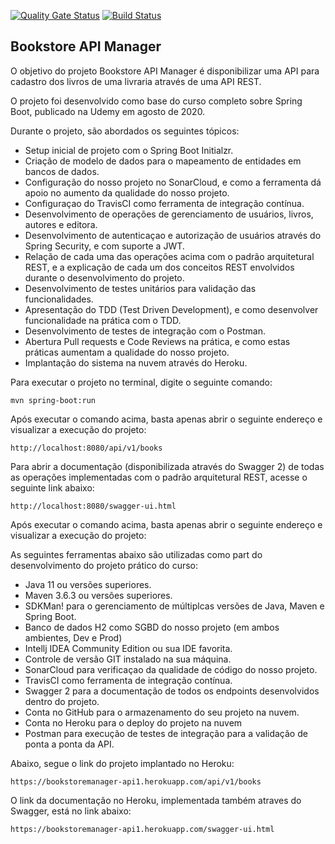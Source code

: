 [![Quality Gate Status](https://sonarcloud.io/api/project_badges/measure?project=thonecardoso_bookstoremanager-api&metric=alert_status)](https://sonarcloud.io/dashboard?id=thonecardoso_bookstoremanager-api)
[![Build Status](https://travis-ci.com/thonecardoso/bookstoremanager-api.svg?branch=main)](https://travis-ci.com/thonecardoso/bookstoremanager-api)

<h2>Bookstore API Manager</h2>

O objetivo do projeto Bookstore API Manager é disponibilizar uma API para cadastro dos livros de uma livraria através de uma API REST.

O projeto foi desenvolvido como base do curso completo sobre Spring Boot, publicado na Udemy em agosto de 2020.

Durante o projeto, são abordados os seguintes tópicos:

* Setup inicial de projeto com o Spring Boot Initialzr.
* Criação de modelo de dados para o mapeamento de entidades em bancos de dados.
* Configuração do nosso projeto no SonarCloud, e como a ferramenta dá apoio no aumento da qualidade do nosso projeto.
* Configuraçao do TravisCI como ferramenta de integração contínua.
* Desenvolvimento de operações de gerenciamento de usuários, livros, autores e editora.
* Desenvolvimento de autenticaçao e autorização de usuários através do Spring Security, e com suporte a JWT.
* Relação de cada uma das operações acima com o padrão arquitetural REST, e a explicação de cada um dos conceitos REST envolvidos durante o desenvolvimento do projeto.
* Desenvolvimento de testes unitários para validação das funcionalidades.
* Apresentação do TDD (Test Driven Development), e como desenvolver funcionalidade na prática com o TDD.
* Desenvolvimento de testes de integração com o Postman.
* Abertura Pull requests e Code Reviews na prática, e como estas práticas aumentam a qualidade do nosso projeto.
* Implantação do sistema na nuvem através do Heroku.

Para executar o projeto no terminal, digite o seguinte comando:

```shell script
mvn spring-boot:run 
```

Após executar o comando acima, basta apenas abrir o seguinte endereço e visualizar a execução do projeto:

```
http://localhost:8080/api/v1/books
```

Para abrir a documentação (disponibilizada através do Swagger 2) de todas as operações implementadas com o padrão arquitetural REST, acesse o seguinte link abaixo:

```
http://localhost:8080/swagger-ui.html
```

Após executar o comando acima, basta apenas abrir o seguinte endereço e visualizar a execução do projeto:

As seguintes ferramentas abaixo são utilizadas como part do desenvolvimento do projeto prático do curso:

* Java 11 ou versões superiores.
* Maven 3.6.3 ou versões superiores.
* SDKMan! para o gerenciamento de múltiplcas versões de Java, Maven e Spring Boot.
* Banco de dados H2 como SGBD do nosso projeto (em ambos ambientes, Dev e Prod)
* Intellj IDEA Community Edition ou sua IDE favorita.
* Controle de versão GIT instalado na sua máquina.
* SonarCloud para verificaçao da qualidade de código do nosso projeto.
* TravisCI como ferramenta de integração contínua.
* Swagger 2 para a documentação de todos os endpoints desenvolvidos dentro do projeto.
* Conta no GitHub para o armazenamento do seu projeto na nuvem.
* Conta no Heroku para o deploy do projeto na nuvem
* Postman para execução de testes de integração para a validação de ponta a ponta da API.

Abaixo, segue o link do projeto implantado no Heroku:
 
```
https://bookstoremanager-api1.herokuapp.com/api/v1/books
```

O link da documentação no Heroku, implementada também atraves do Swagger, está no link abaixo:
 
```
https://bookstoremanager-api1.herokuapp.com/swagger-ui.html
```
